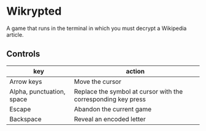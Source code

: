 # Wikrypted
A game that runs in the terminal in which you must decrypt a Wikipedia article.

## Controls
|key                      |action                                                       |
|-------------------------|-------------------------------------------------------------|
|Arrow keys               |Move the cursor                                              |
|Alpha, punctuation, space|Replace the symbol at cursor with the corresponding key press|
|Escape                   |Abandon the current game                                     |
|Backspace                |Reveal an encoded letter                                     |
